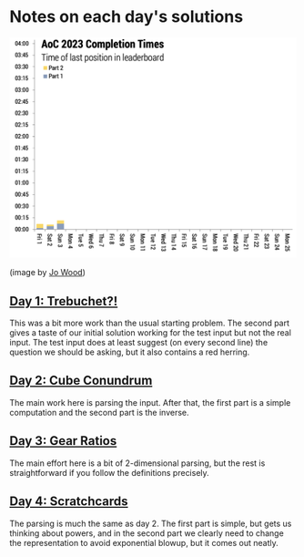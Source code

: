 # Notes on each day's solutions

![Completion times 2023](https://raw.githubusercontent.com/jwoLondon/adventOfCode/master/images/completionTimes2023.png)

(image by [Jo Wood](https://github.com/jwoLondon))

## [Day 1: Trebuchet?!](https://adventofcode.com/2023/day/1)

This was a bit more work than the usual starting problem.  The second part
gives a taste of our initial solution working for the test input but not
the real input.  The test input does at least suggest (on every second
line) the question we should be asking, but it also contains a red herring.

## [Day 2: Cube Conundrum](https://adventofcode.com/2023/day/2)

The main work here is parsing the input.  After that, the first part is
a simple computation and the second part is the inverse.

## [Day 3: Gear Ratios](https://adventofcode.com/2023/day/3)

The main effort here is a bit of 2-dimensional parsing, but the rest is
straightforward if you follow the definitions precisely.

## [Day 4: Scratchcards](https://adventofcode.com/2023/day/4)

The parsing is much the same as day 2.  The first part is simple, but
gets us thinking about powers, and in the second part we clearly need
to change the representation to avoid exponential blowup, but it comes
out neatly.

